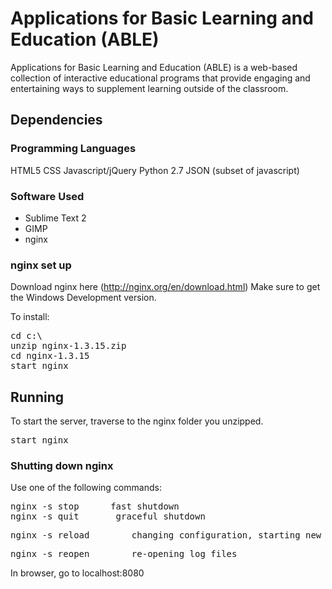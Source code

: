 # Applications for Basic Learning and Education (ABLE) #

Applications for Basic Learning and Education (ABLE) is a web-based collection of interactive educational programs that 
provide engaging and entertaining ways to supplement learning outside of the classroom.


## Dependencies ##


### Programming Languages ###
HTML5
CSS
Javascript/jQuery
Python 2.7
JSON (subset of javascript)


### Software Used ###
* Sublime Text 2
* GIMP
* nginx


### nginx set up ###
Download nginx here (http://nginx.org/en/download.html)
Make sure to get the Windows Development version.

To install:
<pre>cd c:\<path-to-where-you-want-it>
unzip nginx-1.3.15.zip
cd nginx-1.3.15
start nginx</pre>



## Running ##
To start the server, traverse to the nginx folder you unzipped.
<pre>start nginx</pre>

### Shutting down nginx ###
Use one of the following commands:
<pre>nginx -s stop		fast shutdown
nginx -s quit		graceful shutdown</pre>
<pre>nginx -s reload	 	changing configuration, starting new worker processes with a new configuration, graceful shutdown of old worker processes</pre>
<pre>nginx -s reopen		re-opening log files</pre>

In browser, go to localhost:8080

